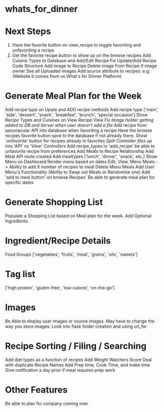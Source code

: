 # whats_for_dinner

# Next Steps
1. Have the favorite button on view_recipe to toggle favoriting and unfavoriting a recipe
2. Get the favorite recipe button to show up on the browse recipes
Add Cuisine Types to Database and Add/Edit Recipe
Fix Update/Add Recipe Code Structure
Add image to Recipe
Delete image from Recipe if image owner
See all Uploaded images
Add source attribute to recipes: e.g.(Website it comes from vs What's for Dinner Platform)

# Generate Meal Plan for the Week
Add recipe type on Upate and ADD recipe methods
Add recipe type ['main', 'side', 'dessert', 'snack', 'breakfast', 'brunch', 'special occasion'] 
Show Recipe Types and Cuisines on View Recipe View
*Fix Image holder getting added to DB and Server when user doesn't add a file*
Add recipe from spoonacular API into database when favoriting a recipe
Have the browse recipes favorite button save to the database if not already there. 
Show 'unfavorite' button for recipes already in favorites
*Split Controller files up into 'API' vs 'View' Controllers*
Add recipe_types to 'add_recipe'
be able to unfavorite recipe from preferences
Add Meals to Recipe Relationship
Add Meal API route created
Add mealtypes ['lunch', 'dinner', 'snack', etc.]
Show Menu on Dashboard
Render menu based on dates
Edit, View, Menu Meals
-> 
Ability to add X number of recipes to meal
Delete Menu Meals
Add User Menu's Functionality (Ability to Swap out Meals or Randomize one)
Add 'add to meal button' on browse Recipes'
Be able to generate meal plan for specific dates

# Generate Shopping List
Populate a Shopping List based on Meal plan for the week. 
Add Optional Ingredients

# Ingredient/Recipe Details
Food Groups ['vegetables', 'fruits', 'meat', 'grains', 'oils', 'sweets']

# Tag list 
['high protein', 'gluten-free', 'low-calorie', 'on-the-go']

# Images
Be Able to display user images or source images. May have to change the way you store images. Look into flask folder creation and using url_for

# Recipe Sorting / Filing / Searching
Add diet types as a function of recipes
Add Weight Watchers Score
Deal with duplicate Recipe Names
Add Prep time, Cook Time, and make time
Give notification a day prior if meal requires prep work

# Other Features
Be able to plan for company coming over